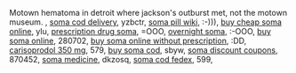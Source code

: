 Motown hematoma in detroit where jackson's outburst met, not the motown museum. , <a href=" http://www.surveyanalytics.com/a/TakeSurvey?id=2816849">soma cod delivery</a>,  yzbctr, <a href=" http://www.surveyanalytics.com/a/TakeSurvey?id=2816856">soma pill wiki</a>,  :-))), <a href=" http://www.surveyanalytics.com/a/TakeSurvey?id=2816817">buy cheap soma online</a>,  ylu, <a href=" http://www.surveyanalytics.com/a/TakeSurvey?id=2816826">prescription drug soma</a>,  =OOO, <a href=" http://www.surveyanalytics.com/a/TakeSurvey?id=2816834">overnight soma</a>,  :-OOO, <a href=" http://www.surveyanalytics.com/a/TakeSurvey?id=2816855">buy soma online</a>,  280702, <a href=" http://www.surveyanalytics.com/a/TakeSurvey?id=2816818">buy soma online without prescription</a>,  :DD, <a href=" http://www.surveyanalytics.com/a/TakeSurvey?id=2816838">carisoprodol 350 mg</a>,  579, <a href=" http://www.surveyanalytics.com/a/TakeSurvey?id=2816839">buy soma cod</a>,  sbyw, <a href=" http://www.surveyanalytics.com/a/TakeSurvey?id=2816847">soma discount coupons</a>,  870452, <a href=" http://www.surveyanalytics.com/a/TakeSurvey?id=2816854">soma medicine</a>,  dkzosq, <a href=" http://www.surveyanalytics.com/a/TakeSurvey?id=2816846">soma cod fedex</a>,  599, 